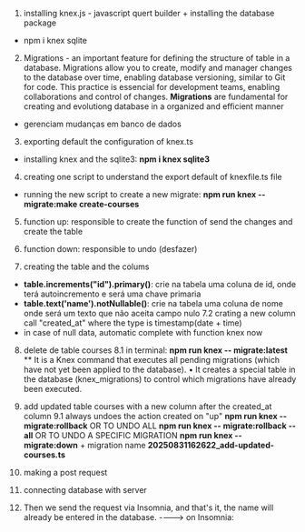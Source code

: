 1. installing knex.js - javascript quert builder + installing the database package
 - npm i knex sqlite

2. Migrations - an important feature for defining the structure of table in a database. Migrations allow you to create, modify and manager changes to the database over time, enabling database versioning, similar to Git for code. This practice is essencial for development teams, enabling collaborations and control of changes. **Migrations** are fundamental for creating and evolutiong database in a organized and efficient manner
- gerenciam mudanças em banco de dados

3. exporting default the configuration of knex.ts
- installing knex and the sqlite3:
**npm i knex sqlite3**

4. creating one script to understand the export default of knexfile.ts file
- running the new script to create a new migrate: **npm run knex -- migrate:make create-courses**

5. function up: responsible to create the function of send the changes and create the table
6. function down: responsible to undo (desfazer)

7. creating the table and the colums
- **table.increments("id").primary()**: crie na tabela uma coluna de id, onde terá autoincremento e será uma chave primaria
- **table.text('name').notNullable()**: crie na tabela uma coluna de nome onde será um texto que não aceita campo nulo
7.2 crating a new column call "created_at" where the type is timestamp(date + time)
- in case of null data, automatic complete with function knex now

8. delete de table courses
8.1 in terminal: **npm run knex -- migrate:latest**
** It is a Knex command that executes all pending migrations (which have not yet been applied to the database). • It creates a special table in the database (knex_migrations) to control which migrations have already been executed.

9. add updated table courses with a new column after the created_at column
9.1 always undoes the action created on "up" 
**npm run knex -- migrate:rollback**
OR TO UNDO ALL
**npm run knex -- migrate:rollback --all**
OR TO UNDO A SPECIFIC MIGRATION
**npm run knex -- migrate:down** + migration name **20250831162622_add-updated-courses.ts**

10. making a post request
11. connecting database with server
12. Then we send the request via Insomnia, and that's it, the name will already be entered in the database. ----> on Insomnia: